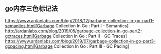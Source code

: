 











## go内存三色标记法

https://www.ardanlabs.com/blog/2018/12/garbage-collection-in-go-part1-semantics.html[Garbage Collection In Go : Part I - Semantics]
http://ardanlabs.com/blog/2019/05/garbage-collection-in-go-part2-gctraces.html[Garbage Collection In Go : Part II - GC Traces]
https://www.ardanlabs.com/blog/2019/07/garbage-collection-in-go-part3-gcpacing.html[Garbage Collection In Go : Part III - GC Pacing]
